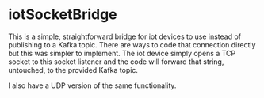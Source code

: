 # iotSocketBridge
This is a simple, straightforward bridge for iot devices to use instead of publishing to a Kafka topic. 
There are ways to code that connection directly but this was simpler to implement. The iot device simply
opens a TCP socket to this socket listener and the code will forward that string, untouched, to the provided 
Kafka topic. 

I also have a UDP version of the same functionality.  